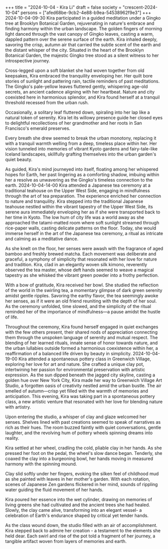 +++
title = "2024-10-04 - Kira Li"
draft = false
society = "crescent-2024-10-04"
persons = ["afed68be-9cb2-4e88-b9ea-54538962f9e3"]
+++
2024-10-04-09-30
Kira participated in a guided meditation under a Gingko tree at Brooklyn Botanical Garden, rejuvenating in nature's embrace and finding harmony within the urban landscape.
The golden fingers of morning light danced through the vast canopy of Gingko leaves, casting a warm, dappled pattern over the serene surface of the earth. Kira inhaled deeply, savoring the crisp, autumn air that carried the subtle scent of the earth and the distant whisper of the city. Situated in the heart of the Brooklyn Botanical Garden, the majestic Gingko tree stood as a silent witness to her introspective journey. 

Cross-legged upon a soft blanket she had woven together from old keepsakes, Kira embraced the tranquility enveloping her. Her quilt bore stories of sunlight and pattering rain, tactile reminders of past meditations. The Gingko's pale-yellow leaves fluttered gently, whispering age-old secrets, an ancient cadence aligning with her heartbeat. Nature and city coexisted here in harmonious splendor, and Kira found herself at a tranquil threshold recessed from the urban rush.

Occasionally, a solitary leaf fluttered down, spiraling into her lap like a natural token of serenity. Kira let its willowy presence guide her closed eyes to delightful recollections of her grandmother and her roots in San Francisco's emerald preserves. 

Every breath she drew seemed to break the urban monotony, replacing it with a tranquil warmth welling from a deep, timeless place within her. Her vision tunneled into memories of vibrant Kyoto gardens and fairy-tale-like Iceland landscapes, skillfully grafting themselves into the urban garden's quiet beauty.

As guided, Kira's mind journeyed into itself, floating among her whispered hopes for Earth, her past lingering as a comforting shadow, imbuing within her a resolve as unwavering as the Gingko's timeless connection to the earth.
2024-10-04-14-00
Kira attended a Japanese tea ceremony at a traditional teahouse on the Upper West Side, engaging in mindfulness through the art of tea preparation. The experience enriched her connection to nature and tranquility.
Kira stepped into the traditional Japanese teahouse nestled within the vibrant tapestry of the Upper West Side, its serene aura immediately enveloping her as if she were transported back to her time in Kyoto. The low hum of city life was a world away as she approached the tatami-matted room where soft sunlight streamed through rice-paper walls, casting delicate patterns on the floor. Today, she would immerse herself in the art of the Japanese tea ceremony, a ritual as intricate and calming as a meditative dance. 

As she knelt on the floor, her senses were awash with the fragrance of aged bamboo and freshly brewed matcha. Each movement was deliberate and graceful, a symphony of simplicity that resonated with her love for nature and tradition. Kira, clad in an elegantly woven silk kimono, reverently observed the tea master, whose deft hands seemed to weave a magical tapestry as she whisked the vibrant green powder into a frothy perfection. 

With a bow of gratitude, Kira received her bowl. She studied the reflection of the world in the swirling tea, a momentary glimpse of dark green serenity amidst gentle ripples. Savoring the earthy flavor, the tea seemingly awoke her senses, as if it were an old friend reuniting with the depth of her soul. As the ceremony unfolded, time slowed, and the simplicity of the ritual reminded her of the importance of mindfulness—a pause amidst the hustle of life.

Throughout the ceremony, Kira found herself engaged in quiet exchanges with the few others present, their shared nods of appreciation connecting them through the unspoken language of serenity and mutual respect. The blending of her learned rituals, innate sense of honor towards nature, and the urban lullabies outside formed a harmonious coexistence within her, a reaffirmation of a balanced life driven by beauty in simplicity.
2024-10-04-19-00
Kira attended a spontaneous pottery class in Greenwich Village, exploring her love for art and nature. She crafted a unique clay pot, intertwining her passion for environmental preservation with artistic expression.
As the sun dipped beneath the jagged city skyline, casting a golden hue over New York City, Kira made her way to Greenwich Village Art Studio, a forgotten oasis of creativity nestled amid the urban bustle. The air smelled of autumn—crisp yet filled with the warmth of memories and anticipation. This evening, Kira was taking part in a spontaneous pottery class, a new artistic venture that resonated with her love for blending nature with artistry.

Upon entering the studio, a whisper of clay and glaze welcomed her senses. Shelves lined with past creations seemed to speak of narratives as rich as their hues. The room buzzed faintly with quiet conversations, gentle laughter, and the revolving hum of pottery wheels spinning dreams into reality.

Kira settled at her wheel, cradling the cold, pliable clay in her hands. As she pressed her foot on the pedal, the wheel's slow dance began. Tenderly, she coaxed the clay into a burgeoning bowl, her hands moving in measured harmony with the spinning mound.

Clay slid softly under her fingers, evoking the silken feel of childhood mud as she painted with leaves in her mother's garden. With each rotation, scenes of Japanese Zen gardens flickered in her mind, sounds of rippling water guiding the fluid movement of her hands.

Kira poured her essence into the wet cylinder, drawing on memories of living greens she had cultivated and the ancient trees she had healed. Slowly, the clay came alive, transforming into an elegant vessel- a celebration of Earth's endurance shaped by critical yet tender hands.

As the class wound down, the studio filled with an air of accomplishment. Kira stepped back to admire her creation - a testament to the elements she held dear. Each swirl and rise of the pot told a fragment of her journey, a tangible artifact woven from layers of memories and earth.
